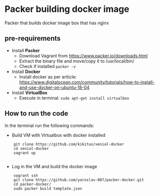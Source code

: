 # Packer building docker image
Packer that builds docker image box that has nginx

## pre-requirements

- Install **Packer**
	- Download Vagrant from https://www.packer.io/downloads.html
	- Extract the binary file and move/copy it to /usr/local/bin/
	- Check if installed 
		``` packer -v ```
- Install **Docker**
    - Install docker as per ariticle: https://www.digitalocean.com/community/tutorials/how-to-install-and-use-docker-on-ubuntu-18-04
- Install **VirtualBox**
    - Execute in terminal: ```sudo apt-get install virtualbox```


## How to run the code
In the terminal run the following commands:

- Build VM with Virtualbox with docker installed
```
    git clone https://github.com/kikitux/xenial-docker
    cd xenial-docker
    vagrant up
    
```
- Log in the VM and build the docker image
```
    vagrant ssh
    git clone https://github.com/yaroslav-007/packer-docker.git
    cd packer-docker/   
    sudo packer build template.json
```